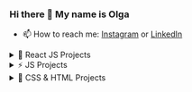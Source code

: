 ### Hi there 👋 My name is Olga

- 📫 How to reach me: [Instagram](https://www.instagram.com/olga.grishchenko/) or [LinkedIn](https://www.linkedin.com/in/olga-grishchenko/)

<details><summary>🚀 React JS Projects</summary>
  
   1. [Blogofolio](https://github.com/OlgaGrishchenko/react-app) in developing.
   2. [Socia lNetwork] (https://github.com/OlgaGrishchenko/SocialNetwork) in developing.
  
</details>

<details><summary>⚡ JS Projects</summary>
  
   1. [Trello JS](https://olgagrishchenko.github.io/trello-app/) in developing
   2. [To-do JS](https://olgagrishchenko.github.io/todo-app/)
  
</details>

  <details><summary>🌱 CSS & HTML Projects</summary>
  
   1. [PROTOTYPES AXIT](https://olgagrishchenko.github.io/Level-3_v2.0/)
   2. [PROTOTYPES ActiveBox](https://olgagrishchenko.github.io/first__layout/)
  
</details>

<!--
**OlgaGrishchenko/OlgaGrishchenko** is a ✨ _special_ ✨ repository because its `README.md` (this file) appears on your GitHub profile.



Here are some ideas to get you started:

- 🔭 I’m currently working on ...
- 🌱 I’m currently learning ...
- 👯 I’m looking to collaborate on ...
- 🤔 I’m looking for help with ...
- 💬 Ask me about ...
- 📫 How to reach me: ...
- 😄 Pronouns: ...
- ⚡ Fun fact: ...
-->
